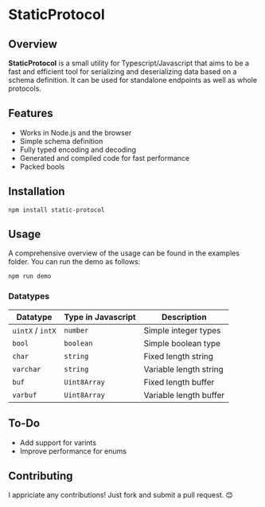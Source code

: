 # StaticProtocol

## Overview
**StaticProtocol** is a small utility for Typescript/Javascript that aims to be a fast and efficient tool for serializing and deserializing data based on a schema definition. It can be used for standalone endpoints as well as whole protocols.


## Features
- Works in Node.js and the browser 
- Simple schema definition
- Fully typed encoding and decoding
- Generated and compiled code for fast performance
- Packed bools

## Installation
```
npm install static-protocol
```

## Usage

A comprehensive overview of the usage can be found in the examples folder. You can run the demo as follows:
```
npm run demo
```


### Datatypes

| Datatype         | Type in Javascript | Description                |
| ---------------- | ------------------ | -------------------------- |
| `uintX` / `intX` | `number`           | Simple integer types       |
| `bool`           | `boolean`          | Simple boolean type        |
| `char`           | `string`           | Fixed length string        |
| `varchar`        | `string`           | Variable length string     |
| `buf`            | `Uint8Array`       | Fixed length buffer        |
| `varbuf`         | `Uint8Array`       | Variable length buffer     |

## To-Do
- Add support for varints
- Improve performance for enums

## Contributing
I appriciate any contributions! Just fork and submit a pull request. 😊